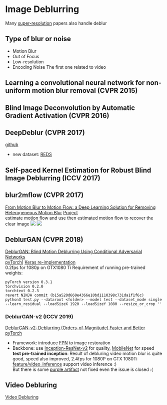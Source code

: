 # Image Deblurring
Many [super-resolution](super-resolution.md) papers also handle deblur
## Type of blur or noise
* Motion Blur
* Out of Focus
* Low-resolution
* Encoding Noise
The first one related to video
## Learning a convolutional neural network for non-uniform motion blur removal (CVPR 2015)
## Blind Image Deconvolution by Automatic Gradient Activation (CVPR 2016)
## DeepDeblur (CVPR 2017)
[github](https://github.com/SeungjunNah/DeepDeblur_release)
* new dataset: [REDS](https://seungjunnah.github.io/Datasets/reds) 
## Self-paced Kernel Estimation for Robust Blind Image Deblurring (ICCV 2017)
## blur2mflow (CVPR 2017)
[From Motion Blur to Motion Flow: a Deep Learning Solution for Removing Heterogeneous Motion Blur](https://donggong1.github.io/docs/blur2mflow_cvpr17.pdf)
[Project](https://donggong1.github.io/blur2mflow)  
estimate motion flow and use then estimated motion flow to recover the clear image
![](https://donggong1.github.io/projects/blur2mflow/framework.jpg)
![](https://donggong1.github.io/projects/blur2mflow/net.png)

## DeblurGAN (CVPR 2018)
[DeblurGAN: Blind Motion Deblurring Using Conditional Adversarial Networks](https://arxiv.org/pdf/1711.07064.pdf)  
[pyTorch](https://github.com/KupynOrest/DeblurGAN)| [Keras re-implementation](https://github.com/RaphaelMeudec/deblur-gan)  
0.2fps for 1080p on GTX1080 Ti
Requirement of running pre-trained weights:
```
pyTorch version 0.3.1
torchvision 0.2.0
torchtext 0.2.3
revert NINJA commit (b15a520d660e4366e10bd1110398c731da1f1f6c)
python3 test.py --dataroot <folder> --model test --dataset_mode single --learn_residual --loadSizeX 1920 --loadSizeY 1080 --resize_or_crop ''
```

### DeblurGAN-v2 (ICCV 2019)
[DeblurGAN-v2: Deblurring (Orders-of-Magnitude) Faster and Better](https://arxiv.org/abs/1908.03826)  
[pyTorch](https://github.com/TAMU-VITA/DeblurGANv2)
* Framework: introduce [FPN](/CNN/object_detection/object_detection.html#fpn-cvpr-2017) to image restoration
* Backbone: use [Inception-ResNet-v2](/CNN/models.html#resnet-2015-cvpr-2016) for quality, [MobileNet](/CNN/light-weight_models.html#mobilenet-v2-cvpr-2018) for speed  
**test pre-trained inception**: Result of debluring video motion blur is quite good, speed also improved, 2.4fps for 1080P on GTX 1080Ti  
[feature/video_inference](https://github.com/htleeab/DeblurGANv2/tree/feature/video_inference) support video inference :)  
But there is some [purple artifact](https://github.com/TAMU-VITA/DeblurGANv2/issues/18) not fixed even the issue is closed :(

## Video Debluring
[Video Debluring](../video/video_deblurring.md)
